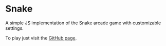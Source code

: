 # Snake
A simple JS implementation of the Snake arcade game with customizable settings.

To play just visit the [GitHub page](https://rddunphy.github.io/snake/).
